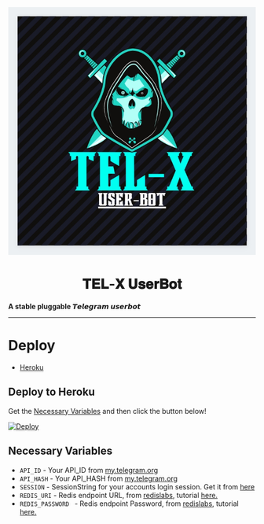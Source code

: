<p align="center">
  <img src="./IMG_20210530_122057.jpg" alt="TEL-X Logo">
</p>



<h1 align="center">
  <b>𝐓𝐄𝐋-𝐗 𝐔𝐬𝐞𝐫𝐁𝐨𝐭</b>
</h1>

<b>A stable pluggable 𝙏𝙚𝙡𝙚𝙜𝙧𝙖𝙢 𝙪𝙨𝙚𝙧𝙗𝙤𝙩</b>  

___________


# Deploy
- [Heroku](#Deploy-to-Heroku)

## Deploy to Heroku
Get the [Necessary Variables](#Necessary-Variables) and then click the button below!  

[![Deploy](https://www.herokucdn.com/deploy/button.svg)](https://heroku.com/deploy)


## Necessary Variables
- `API_ID` - Your API_ID from [my.telegram.org](https://my.telegram.org/)
- `API_HASH` - Your API_HASH from [my.telegram.org](https://my.telegram.org/)
- `SESSION` - SessionString for your accounts login session. Get it from [here](#Session-String)
- `REDIS_URI` - Redis endpoint URL, from [redislabs](http://redislabs.com/), tutorial [here.](./resources/extras/redistut.md)
- `REDIS_PASSWORD ` - Redis endpoint Password, from [redislabs](http://redislabs.com/), tutorial [here.](./resources/extras/redistut.md)
